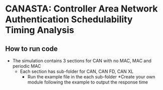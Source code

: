 # CANASTA: Controller Area Network Authentication Schedulability Timing Analysis

## How to run code

* The simulation contains 3 sections for CAN with no MAC, MAC and periodic MAC
    * Each section has sub-folder for CAN, CAN FD, CAN XL
        * Run the example file in the each sub-folder 
    *Create your own module following the example to output the response time
          



